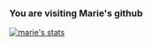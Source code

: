 ### You are visiting Marie's github

[![marie's stats](https://github-readme-stats.vercel.app/api/top-langs/?username=mshmnv&langs_count=8&layout=compact&theme=calm&show_icons=true&hide=swift,Roff,php)](https://github.com/anuraghazra/github-readme-stats)
